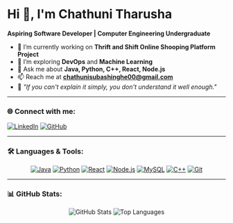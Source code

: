 # Hi 👋, I'm Chathuni Tharusha
**Aspiring Software Developer | Computer Engineering Undergraduate**

- 🔭 I’m currently working on **Thrift and Shift Online Shooping Platform Project**
- 🌱 I’m exploring **DevOps** and **Machine Learning**
- 💬 Ask me about **Java, Python, C++, React, Node.js**
- 📫 Reach me at **chathunisubashinghe00@gmail.com**
- 🎯 *"If you can't explain it simply, you don't understand it well enough."*

---

### 🌐 Connect with me:
[![LinkedIn](https://img.shields.io/badge/LinkedIn-%230077B5.svg?style=for-the-badge&logo=linkedin&logoColor=white)](https://www.linkedin.com/in/chathuni-subasinghe-a5a91b220)
[![GitHub](https://img.shields.io/badge/GitHub-%2312100E.svg?style=for-the-badge&logo=github&logoColor=white)](https://github.com/ChathuniTharusha)

---

### 🛠️ Languages & Tools:
<p align="center">
  <a href="https://www.java.com/en/" target="_blank"><img src="https://img.shields.io/badge/Java-%23ED8B00.svg?style=for-the-badge&logo=java&logoColor=white" alt="Java" /></a>
  <a href="https://www.python.org/" target="_blank"><img src="https://img.shields.io/badge/Python-%2314354C.svg?style=for-the-badge&logo=python&logoColor=white" alt="Python" /></a>
  <a href="https://reactjs.org/" target="_blank"><img src="https://img.shields.io/badge/React-%2320232a.svg?style=for-the-badge&logo=react&logoColor=%2361DAFB" alt="React" /></a>
  <a href="https://nodejs.org/" target="_blank"><img src="https://img.shields.io/badge/Node.js-%23339933.svg?style=for-the-badge&logo=node.js&logoColor=white" alt="Node.js" /></a>
  <a href="https://www.mysql.com/" target="_blank"><img src="https://img.shields.io/badge/MySQL-%2300f.svg?style=for-the-badge&logo=mysql&logoColor=white" alt="MySQL" /></a>
  <a href="https://isocpp.org/" target="_blank"><img src="https://img.shields.io/badge/C++-%2300599C.svg?style=for-the-badge&logo=c%2B%2B&logoColor=white" alt="C++" /></a>
  <a href="https://git-scm.com/" target="_blank"><img src="https://img.shields.io/badge/Git-%23F05033.svg?style=for-the-badge&logo=git&logoColor=white" alt="Git" /></a>
</p>

---

### 📊 GitHub Stats:
<p align="center">
  <img src="https://github-readme-stats.vercel.app/api?username=ChathuniTharusha&show_icons=true&theme=radical" alt="GitHub Stats" />
  <img src="https://github-readme-stats.vercel.app/api/top-langs/?username=ChathuniTharusha&layout=compact&theme=radical" alt="Top Languages" />
</p>

